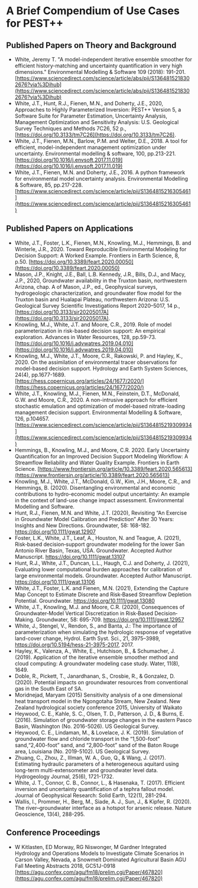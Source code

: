 # A Brief Compendium of Use Cases for PEST++


## Published Papers on Theory and Background

 * White, Jeremy T. "A model-independent iterative ensemble smoother for efficient history-matching and uncertainty quantification in very high dimensions." Environmental Modelling & Software 109 (2018): 191-201. [https://www.sciencedirect.com/science/article/abs/pii/S1364815218302676?via%3Dihub](https://www.sciencedirect.com/science/article/abs/pii/S1364815218302676?via%3Dihub)
  * White, J.T., Hunt, R.J., Fienen, M.N., and Doherty, J.E., 2020, Approaches to Highly Parameterized Inversion: PEST++ Version 5, a Software Suite for Parameter Estimation, Uncertainty Analysis, Management Optimization and Sensitivity Analysis: U.S. Geological Survey Techniques and Methods 7C26, 52 p., [https://doi.org/10.3133/tm7C26](https://doi.org/10.3133/tm7C26).
  * White, J.T., Fienen, M.N., Barlow, P.M. and Welter, D.E., 2018. A tool for efficient, model-independent management optimization under uncertainty. Environmental modelling & software, 100, pp.213-221. [https://doi.org/10.1016/j.envsoft.2017.11.019](https://doi.org/10.1016/j.envsoft.2017.11.019)
  * White, J.T., Fienen, M.N. and Doherty, J.E., 2016. A python framework for environmental model uncertainty analysis. Environmental Modelling & Software, 85, pp.217-228. [https://www.sciencedirect.com/science/article/pii/S1364815216305461](https://www.sciencedirect.com/science/article/pii/S1364815216305461)

## Published Papers on Applications
* White, J.T., Foster, L.K., Fienen, M.N., Knowling, M.J., Hemmings, B. and Winterle, J.R., 2020. Toward Reproducible Environmental Modeling for Decision Support: A Worked Example. Frontiers in Earth Science, 8, p.50. [https://doi.org/10.3389/feart.2020.00050](https://doi.org/10.3389/feart.2020.00050)
* Mason, J.P., Knight, J.E., Ball, L.B. Kennedy, J.R., Bills, D.J., and Macy, J.P., 2020, Groundwater availability in the Truxton basin, northwestern Arizona, chap. A of Mason, J.P., ed., Geophysical surveys, hydrogeologic characterization, and groundwater flow model for the Truxton basin and Hualapai Plateau, northwestern Arizona: U.S. Geological Survey Scientific Investigations Report 2020–5017, 14 p., [https://doi.org/10.3133/sir20205017A](https://doi.org/10.3133/sir20205017A).   
 * Knowling, M.J., White, J.T. and Moore, C.R., 2019. Role of model parameterization in risk-based decision support: An empirical exploration. Advances in Water Resources, 128, pp.59-73. [https://doi.org/10.1016/j.advwatres.2019.04.010](https://doi.org/10.1016/j.advwatres.2019.04.010)
  * Knowling, M.J., White, J.T., Moore, C.R., Rakowski, P. and Hayley, K., 2020. On the assimilation of environmental tracer observations for model-based decision support. Hydrology and Earth System Sciences, 24(4), pp.1677-1689.[https://hess.copernicus.org/articles/24/1677/2020/](https://hess.copernicus.org/articles/24/1677/2020/)
   * White, J.T., Knowling, M.J., Fienen, M.N., Feinstein, D.T., McDonald, G.W. and Moore, C.R., 2020. A non-intrusive approach for efficient stochastic emulation and optimization of model-based nitrate-loading management decision support. Environmental Modelling & Software, 126, p.104657. [https://www.sciencedirect.com/science/article/pii/S1364815219309934](https://www.sciencedirect.com/science/article/pii/S1364815219309934)  
   * Hemmings, B., Knowling, M.J., and Moore, C.R. 2020. Early Uncertainty Quantification for an Improved Decision Support Modeling Workflow: A Streamflow Reliability and Water Quality Example.  Frontiers in Earth Science. [https://www.frontiersin.org/article/10.3389/feart.2020.565613](https://www.frontiersin.org/article/10.3389/feart.2020.565613)  
   * Knowling, M.J., White, J.T., McDonald, G.W., Kim, J.H., Moore, C.R., and Hemmings, B. (2020). Disentangling environmental and economic contributions to hydro-economic model output uncertainty: An example in the context of land-use change impact assessment. Environmental Modelling and Software.
   * Hunt, R.J., Fienen, M.N. and White, J.T. (2020), Revisiting “An Exercise in Groundwater Model Calibration and Prediction” After 30 Years: Insights and New Directions. Groundwater, 58: 168-182. https://doi.org/10.1111/gwat.12907
   * Foster, L.K., White, J.T., Leaf, A., Houston, N. and Teague, A. (2021), Risk‐based decision‐support groundwater modeling for the lower San Antonio River Basin, Texas, USA. Groundwater. Accepted Author Manuscript. https://doi.org/10.1111/gwat.13107
   * Hunt, R.J., White, J.T., Duncan, L.L., Haugh, C.J. and Doherty, J. (2021), Evaluating lower computational burden approaches for calibration of large environmental models. Groundwater. Accepted Author Manuscript. https://doi.org/10.1111/gwat.13106
   * White, J.T., Foster, L.K. and Fienen, M.N. (2021), Extending the Capture Map Concept to Estimate Discrete and Risk‐Based Streamflow Depletion Potential. Groundwater. https://doi.org/10.1111/gwat.13080
   * White, J.T., Knowling, M.J. and Moore, C.R. (2020), Consequences of Groundwater‐Model Vertical Discretization in Risk‐Based Decision‐Making. Groundwater, 58: 695-709. https://doi.org/10.1111/gwat.12957
   * White, J., Stengel, V., Rendon, S., and Banta, J.: The importance of parameterization when simulating the hydrologic response of vegetative land-cover change, Hydrol. Earth Syst. Sci., 21, 3975–3989, https://doi.org/10.5194/hess-21-3975-2017, 2017.
   * Hayley, K., Valenza, A., White, E., Hutchison, B., & Schumacher, J. (2019). Application of the iterative ensemble smoother method and cloud computing: A groundwater modeling case study. Water, 11(8), 1649.
   * Doble, R., Pickett, T., Janardhanan, S., Crosbie, R., & Gonzalez, D. (2020). Potential impacts on groundwater resources from conventional gas in the South East of SA. 
   * Moridnejad, Maryam (2015) Sensitivity analysis of a one dimensional heat transport model in the Ngongotaha Stream, New Zealand. New Zealand hydrological society conference 2015, University of Waikato
   * Heywood, C. E., Kahle, S. C., Olsen, T. D., Patterson, J. D., & Burns, E. (2016). Simulation of groundwater storage changes in the eastern Pasco Basin, Washington (No. 2016-5026). US Geological Survey.
   * Heywood, C. E., Lindaman, M., & Lovelace, J. K. (2019). Simulation of groundwater flow and chloride transport in the “1,500-foot” sand,“2,400-foot” sand, and “2,800-foot” sand of the Baton Rouge area, Louisiana (No. 2019-5102). US Geological Survey.
   * Zhuang, C., Zhou, Z., Illman, W. A., Guo, Q., & Wang, J. (2017). Estimating hydraulic parameters of a heterogeneous aquitard using long-term multi-extensometer and groundwater level data. Hydrogeology Journal, 25(6), 1721-1732.
   * White, J. T., Connor, C. B., Connor, L., & Hasenaka, T. (2017). Efficient inversion and uncertainty quantification of a tephra fallout model. Journal of Geophysical Research: Solid Earth, 122(1), 281-294.
   * Wallis, I., Prommer, H., Berg, M., Siade, A. J., Sun, J., & Kipfer, R. (2020). The river–groundwater interface as a hotspot for arsenic release. Nature Geoscience, 13(4), 288-295.


## Conference Proceedings
 * W Kitlasten, ED Morway, RG Niswonger, M Gardner Integrated Hydrology and Operations Models to Investigate Climate Scenarios in Carson Valley, Nevada, a Snowmelt Dominated Agricultural Basin
AGU Fall Meeting Abstracts 2018, GC51J-0918 [https://agu.confex.com/agu/fm18/prelim.cgi/Paper/467820](https://agu.confex.com/agu/fm18/prelim.cgi/Paper/467820)
